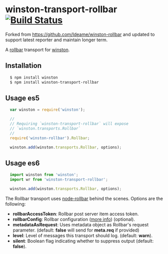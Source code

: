 # winston-transport-rollbar [![Build Status](https://secure.travis-ci.org/GorillaStack/winston-rollbar.png)](http://travis-ci.org/GorillaStack/winston-rollbar)

Forked from https://github.com/Ideame/winston-rollbar and updated to support latest reporter and maintain longer term.

A [rollbar][1] transport for [winston][0].

## Installation

``` sh
  $ npm install winston
  $ npm install winston-transport-rollbar
```

## Usage es5
``` js
  var winston = require('winston');

  //
  // Requiring `winston-transport-rollbar` will expose
  // `winston.transports.Rollbar`
  //
  require('winston-rollbar').Rollbar;

  winston.add(winston.transports.Rollbar, options);
```
## Usage es6
``` js
  import winston from 'winston';
  import wr from 'winston-transport-rollbar';

  winston.add(winston.transports.Rollbar, options);
```

The Rollbar transport uses [node-rollbar](https://github.com/rollbar/node_rollbar) behind the scenes.  Options are the following:

* **rollbarAccessToken**:   Rollbar post server item access token.
* **rollbarConfig**:        Rollbar configuration ([more info](https://rollbar.com/docs/notifier/node_rollbar/#configuration-reference)) (optional).
* **metadataAsRequest**:    Uses metadata object as Rollbar's request parameter. (default: **false** will send for **meta.req** if provided)
* **level**:                Level of messages this transport should log. (default: **warn**).
* **silent**:               Boolean flag indicating whether to suppress output (default: **false**).

[0]: https://github.com/flatiron/winston
[1]: https://rollbar.com
[2]: https://github.com/rollbar/node_rollbar

